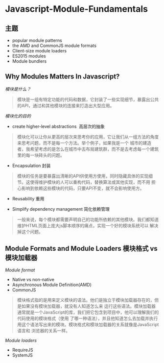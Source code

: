 # Javascript-Module-Fundamentals
## 主题
* popular module patterns
* the AMD and CommonJS module formats
* Client-size module loaders
* ES2015 modules
* Module bundlers

## Why Modules Matters In Javascript?
*模块是什么？*
> 模块是一组有特定功能的代码和数据，它封装了一些实现细节，暴露出公共的API，通过和其他模块的连接来打造出大型应用。

*模块化的目的*

* create higher-level abstractions  高层次的抽象

 > 模块化可以让你从更高的层次来思考你的应用，它让我们从一组方法的角度来思考问题，而不是每一个方法。举个例子，如果我是一个
 城市的建造者，我希望考虑的是怎么在城市中去布局建筑群，而不是去考虑每一个建筑里的每一块砖头的问题。
 
* Encapsulation 封装
 > 模块的任务是要暴露出清晰的API供使用方使用，同时隐藏具体的实现细节。这使得维护模块的人可以重构代码，替换算法或其他实现，而不用
担心影响到依赖这些模块的代码，只要API不变，就不会影响使用方。

* Reusability 重用

* Simplify dependency management 简化依赖管理
> 一般来说，每个模块都需要声明自己的功能所依赖的其他模块。我们都知道维护HTML页面上庞大js脚本顺序的痛点，实现一个好的模块系统可以
解决掉这个问题。
 
 
## Module Formats and Module Loaders 模块格式 vs 模块加载器
*Module format*
* Native vs non-native
* Asynchronous Module Definition(AMD)
* CommonJS

> 模块格式指的是用来定义模块的语法。他们是独立于模块加载器存在的，但是如果没有模块加载器，就没有人知道怎么来
运行这些语法。模块加载器通常就是一个JavaScript的库，我们把它包含到项目中，他可以理解我们的代码使用的模块格式（使用
了哪一种语法），并且他知道怎么去加载并执行用这个语法写出来的模块。模块格式和模块加载器的关系就像是JavaScript语言和
浏览器的关系一样。


*Module loaders*
* RequireJS
* SystemJS
